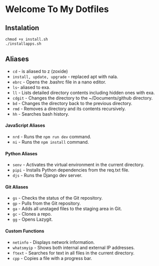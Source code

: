 # Welcome To My Dotfiles

## Instalation

```
chmod +x install.sh
./installapps.sh
```

## Aliases

- `cd` - is aliased to z (zoxide)
- `install, update, upgrade` - replaced apt with nala.
- `ebrc` - Opens the .bashrc file in a nano editor.
- `ls`- aliased to exa.
- `ll` - Lists detailed directory contents including hidden ones with exa.
- `cdgit` - Changes the directory to the ~/Documents/github directory.
- `bd` - Changes the directory back to the previous directory.
- `rmd` - Removes a directory and its contents recursively.
- `hh` - Searches bash history.

#### JavaScript Aliases

- `nrd` - Runs the `npm run dev` command.
- `ni` - Runs the `npm install` command.

#### Python Aliases

- `senv` - Activates the virtual environment in the current directory.
- `pipi` - Installs Python dependencies from the req.txt file.
- `djs` - Runs the Django dev server.

#### Git Aliases

- `gs` - Checks the status of the Git repository.
- `gp` - Pulls from the Git repository.
- `ga` - Adds all unstaged files to the staging area in Git.
- `gc` - Clones a repo.
- `gg` - Opens Lazygit.

#### Custom Functions

- `netinfo` - Displays network information.
- `whatsmyip` - Shows both internal and external IP addresses.
- `ftext` - Searches for text in all files in the current directory.
- `cpp` - Copies a file with a progress bar.
